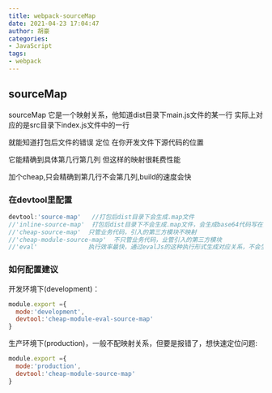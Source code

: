 ```yaml
---
title: webpack-sourceMap
date: 2021-04-23 17:04:47
author: 胡豪
categories: 
- JavaScript 
tags:
- webpack
---
```


## sourceMap
sourceMap 它是一个映射关系，他知道dist目录下main.js文件的某一行
实际上对应的是src目录下index.js文件中的一行

就能知道打包后文件的错误 定位 在你开发文件下源代码的位置

它能精确到具体第几行第几列 但这样的映射很耗费性能 

加个cheap,只会精确到第几行不会第几列,build的速度会快

### 在devtool里配置

```js
devtool:'source-map'   //打包后dist目录下会生成.map文件
//'inline-source-map'  打包后dist目录下不会生成.map文件，会生成base64代码写在打包后的js内
//'cheap-source-map'  只管业务代码，引入的第三方模块不映射
//'cheap-module-source-map'  不只管业务代码，业管引入的第三方模块
//'eval'              执行效率最快，通过evalJs的这种执行形式生成对应关系，不会生成.map文件 也不会生成base64代码 和其他的，比较复杂的情况下，提示可能不全面
```

### 如何配置建议
开发环境下(development)：
```js
module.export ={
  mode:'development',
  devtool:'cheap-module-eval-source-map'
}
```

生产环境下(production)，一般不配映射关系，但要是报错了，想快速定位问题:
```js
module.export ={
  mode:'production',
  devtool:'cheap-module-source-map'
}
```